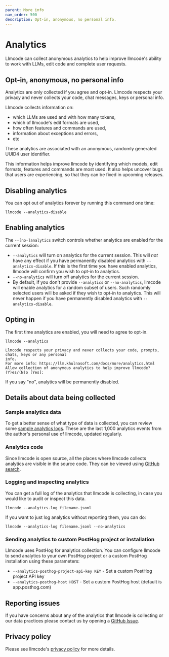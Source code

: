 ```yaml
---
parent: More info
nav_order: 500
description: Opt-in, anonymous, no personal info.
---
```


# Analytics

Llmcode can collect anonymous analytics to help
improve llmcode's ability to work with LLMs, edit code and complete user requests.

## Opt-in, anonymous, no personal info

Analytics are only collected if you agree and opt-in. 
Llmcode respects your privacy and never collects your code, chat messages, keys or
personal info.

Llmcode collects information on:

- which LLMs are used and with how many tokens,
- which of llmcode's edit formats are used,
- how often features and commands are used,
- information about exceptions and errors,
- etc

These analytics are associated with an anonymous,
randomly generated UUID4 user identifier.

This information helps improve llmcode by identifying which models, edit formats,
features and commands are most used.
It also helps uncover bugs that users are experiencing, so that they can be fixed
in upcoming releases.

## Disabling analytics

You can opt out of analytics forever by running this command one time:

```
llmcode --analytics-disable
```

## Enabling analytics

The `--[no-]analytics` switch controls whether analytics are enabled for the
current session:

- `--analytics` will turn on analytics for the current session.
This will *not* have any effect if you have permanently disabled analytics 
with `--analytics-disable`.
If this is the first time you have enabled analytics, llmcode
will confirm you wish to opt-in to analytics.
- `--no-analytics` will turn off analytics for the current session.
- By default, if you don't provide `--analytics` or `--no-analytics`,
llmcode will enable analytics for a random subset of users.
Such randomly selected users will be asked if they wish to opt-in to analytics.
This will never happen if you have permanently disabled analytics 
with `--analytics-disable`.

## Opting in

The first time analytics are enabled, you will need to agree to opt-in.

```
llmcode --analytics

Llmcode respects your privacy and never collects your code, prompts, chats, keys or any personal
info.
For more info: https://llm.khulnasoft.com/docs/more/analytics.html
Allow collection of anonymous analytics to help improve llmcode? (Y)es/(N)o [Yes]:
```

If you say "no", analytics will be permanently disabled.


## Details about data being collected

### Sample analytics data

To get a better sense of what type of data is collected, you can review some
[sample analytics logs](https://github.com/khulnasoft-lab/llmcode/blob/main/llmcode/website/assets/sample-analytics.jsonl).
These are the last 1,000 analytics events from the author's
personal use of llmcode, updated regularly.


### Analytics code

Since llmcode is open source, all the places where llmcode collects analytics
are visible in the source code.
They can be viewed using 
[GitHub search](https://github.com/search?q=repo%3Akhulnasoft-lab%2Fllmcode+%22.event%28%22&type=code).


### Logging and inspecting analytics

You can get a full log of the analytics that llmcode is collecting,
in case you would like to audit or inspect this data.

```
llmcode --analytics-log filename.jsonl
```

If you want to just log analytics without reporting them, you can do:

```
llmcode --analytics-log filename.jsonl --no-analytics
```

### Sending analytics to custom PostHog project or installation

Llmcode uses PostHog for analytics collection. You can configure llmcode to send analytics to your own PostHog project or a custom PostHog installation using these parameters:

- `--analytics-posthog-project-api-key KEY` - Set a custom PostHog project API key
- `--analytics-posthog-host HOST` - Set a custom PostHog host (default is app.posthog.com)

## Reporting issues

If you have concerns about any of the analytics that llmcode is collecting
or our data practices
please contact us by opening a
[GitHub Issue](https://github.com/khulnasoft-lab/llmcode/issues).

## Privacy policy

Please see llmcode's
[privacy policy](/docs/legal/privacy.html)
for more details.

